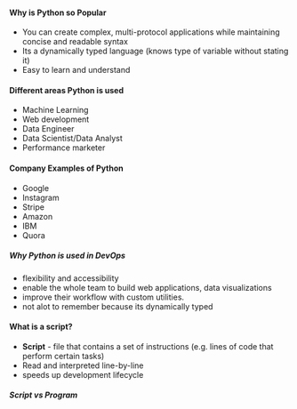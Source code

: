 #### Why is Python so Popular
- You can create complex, multi-protocol applications while maintaining concise and readable syntax
- Its a dynamically typed language (knows type of variable without stating it)
- Easy to learn and understand


#### Different areas Python is used
- Machine Learning
- Web development
- Data Engineer
- Data Scientist/Data Analyst
- Performance marketer

#### Company Examples of Python   
- Google
- Instagram
- Stripe
- Amazon
- IBM
- Quora


##### Why Python is used in DevOps

- flexibility and accessibility 
- enable the whole team to build web applications, data visualizations
- improve their workflow with custom utilities.
- not alot to remember because its dynamically typed


#### What is a script?
- **Script** - file that contains a set of instructions (e.g. lines of code that perform certain tasks)
- Read and interpreted line-by-line 
- speeds up development lifecycle

##### Script vs Program


